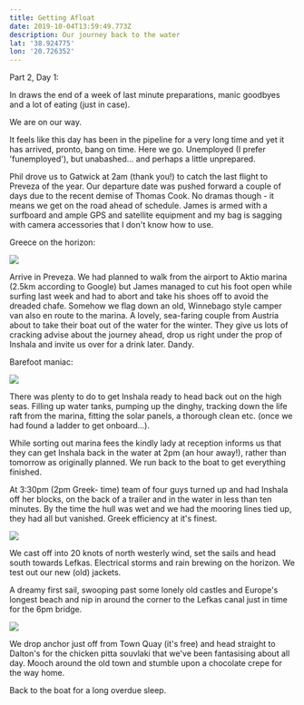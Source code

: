 ```yaml
---
title: Getting Afloat
date: 2019-10-04T13:59:49.773Z
description: Our journey back to the water
lat: '38.924775'
lon: '20.726352'
---
```

Part 2, Day 1:

In draws the end of a week of last minute preparations, manic goodbyes and a lot of eating (just in case). 

We are on our way.

It feels like this day has been in the pipeline for a very long time and yet it has arrived, pronto, bang on time. Here we go. Unemployed (I prefer 'funemployed'), but unabashed... and perhaps a little unprepared. 

Phil drove us to Gatwick at 2am (thank you!) to catch the last flight to Preveza of the year. Our departure date was pushed forward a couple of days due to the recent demise of Thomas Cook. No dramas though - it means we get on the road ahead of schedule. James is armed with a surfboard and ample GPS and satellite equipment and my bag is sagging with camera accessories that I don't know how to use. 

Greece on the horizon:

![](/images/uploads/20191004_100330-2-.jpg)

Arrive in Preveza. We had planned to walk from the airport to Aktio marina (2.5km according to Google) but James managed to cut his foot open while surfing last week and had to abort and take his shoes off to avoid the dreaded chafe. Somehow we flag down an old, Winnebago style camper van also en route to the marina. A lovely, sea-faring couple from Austria about to take their boat out of the water for the winter. They give us lots of cracking advise about the journey ahead, drop us right under the prop of Inshala and invite us over for a drink later. Dandy.

Barefoot maniac:

![](/images/uploads/20191004_105210-1-.jpg)

There was plenty to do to get Inshala ready to head back out on the high seas. Filling up water tanks, pumping up the dinghy, tracking down the life raft from the marina, fitting the solar panels, a thorough clean etc. (once we had found a ladder to get onboard...).

While sorting out marina fees the kindly lady at reception informs us that they can get Inshala back in the water at 2pm (an hour away!), rather than tomorrow as originally planned. We run back to the boat to get everything finished.

At 3:30pm (2pm Greek- time) team of four guys turned up and had Inshala off her blocks, on the back of a trailer and in the water in less than ten minutes.  By the time the hull was wet and we had the mooring lines tied up, they had all but vanished. Greek efficiency at it's finest.

![](/images/uploads/dsc01434.jpg)

We cast off into 20 knots of north westerly wind, set the sails and head south towards Lefkas. Electrical storms and rain brewing on the horizon. We test out our new (old) jackets.

A dreamy first sail, swooping past some lonely old castles and Europe's longest beach and nip in around the corner to the Lefkas canal just in time for the 6pm bridge. 

![](/images/uploads/dsc01441.jpg)

We drop anchor just off from Town Quay (it's free) and head straight to Dalton's for the chicken pitta souvlaki that we've been fantasising about all day. Mooch around the old town and stumble upon a chocolate crepe for the way home. 

Back to the boat for a long overdue sleep.
